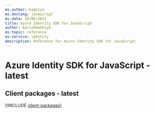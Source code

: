 ```yaml
---
ms.author: kaghiya
ms.devlang: javascript
ms.data: 10/06/2022
title: Azure Identity SDK for JavaScript
author: KarishmaGhiya
ms.topic: reference
ms.service: identity
description: Reference for Azure Identity SDK for JavaScript
---
```

# Azure Identity SDK for JavaScript - latest

## Client packages - latest
[!INCLUDE [client-packages](identity-client-index.md)]